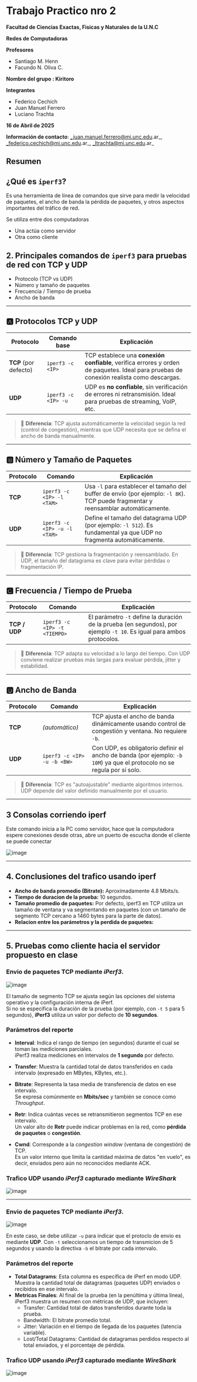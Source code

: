 # Trabajo Practico nro 2
**Facultad de Ciencias Exactas, Fisicas y Naturales de la U.N.C**

**Redes de Computadoras**

**Profesores**
- Santiago M. Henn
- Facundo N. Oliva C.
  
**Nombre del grupo : Kiritoro** 

**Integrantes**
- Federico Cechich
- Juan Manuel Ferrero
- Luciano Trachta


**16 de Abril de 2025**


**Información de contacto**:  _juan.manuel.ferrero@mi.unc.edu.ar_, _federico.cechich@mi.unc.edu.ar_, _ltrachta@mi.unc.edu.ar_ 

## Resumen

## ¿Qué es `iperf3`?

Es una herramienta de línea de comandos que sirve para medir la velocidad de paquetes, el ancho de banda la pérdida de paquetes, y otros aspectos importantes del tráfico de red.

Se utiliza entre dos computadoras 

- Una actúa como servidor
- Otra como cliente

## 2. Principales comandos de `iperf3` para pruebas de red con **TCP** y **UDP**

- Protocolo (TCP vs UDP)
- Número y tamaño de paquetes
- Frecuencia / Tiempo de prueba
- Ancho de banda

---

## 🅰️ Protocolos TCP y UDP

| Protocolo | Comando base | Explicación |
|----------|----------------|-------------|
| **TCP** (por defecto) | `iperf3 -c <IP>` | TCP establece una **conexión confiable**, verifica errores y orden de paquetes. Ideal para pruebas de conexión realista como descargas. |
| **UDP** | `iperf3 -c <IP> -u` | UDP es **no confiable**, sin verificación de errores ni retransmisión. Ideal para pruebas de streaming, VoIP, etc. |

> 🔹 **Diferencia**: TCP ajusta automáticamente la velocidad según la red (control de congestión), mientras que UDP necesita que se defina el ancho de banda manualmente.

---

## 🅱️ Número y Tamaño de Paquetes

| Protocolo | Comando | Explicación |
|----------|---------|-------------|
| **TCP** | `iperf3 -c <IP> -l <TAM>` | Usa `-l` para establecer el tamaño del buffer de envío (por ejemplo: `-l 8K`). TCP puede fragmentar y reensamblar automáticamente. |
| **UDP** | `iperf3 -c <IP> -u -l <TAM>` | Define el tamaño del datagrama UDP (por ejemplo: `-l 512`). Es fundamental ya que UDP no fragmenta automáticamente. |

> 🔹 **Diferencia**: TCP gestiona la fragmentación y reensamblado. En UDP, el tamaño del datagrama es clave para evitar pérdidas o fragmentación IP.

---

## 🅲️ Frecuencia / Tiempo de Prueba

| Protocolo | Comando | Explicación |
|----------|---------|-------------|
| **TCP / UDP** | `iperf3 -c <IP> -t <TIEMPO>` | El parámetro `-t` define la duración de la prueba (en segundos), por ejemplo `-t 10`. Es igual para ambos protocolos. |

> 🔹 **Diferencia**: TCP adapta su velocidad a lo largo del tiempo. Con UDP conviene realizar pruebas más largas para evaluar pérdida, jitter y estabilidad.

---

## 🅳️ Ancho de Banda

| Protocolo | Comando | Explicación |
|----------|---------|-------------|
| **TCP** | *(automático)* | TCP ajusta el ancho de banda dinámicamente usando control de congestión y ventana. No requiere `-b`. |
| **UDP** | `iperf3 -c <IP> -u -b <BW>` | Con UDP, es obligatorio definir el ancho de banda (por ejemplo: `-b 10M`) ya que el protocolo no se regula por sí solo. |

> 🔹 **Diferencia**: TCP es "autoajustable" mediante algoritmos internos. UDP depende del valor definido manualmente por el usuario.

---

## 3 Consolas corriendo iperf

Este comando inicia a la PC como servidor, hace que la computadora espere conexiones desde otras, abre un puerto de escucha donde el cliente se puede conectar

![image](https://github.com/user-attachments/assets/614564b7-50a5-4ab0-9133-4dc977268d54)


---

## 4. Conclusiones del trafico usando iperf  
  - **Ancho de banda promedio (Bitrate):** Aproximadamente 4.8 Mbits/s.
  - **Tiempo de duracion de la prueba:** 10 segundos.
  - **Tamaño promedio de paquetes:** Por defecto, iperf3 en TCP utiliza un tamaño de ventana y va segmentando en paquetes (con un tamaño de segmento TCP cercano a 1460 bytes para la parte de datos).
  - **Relacion entre los parámetros y la perdida de paquetes:** 
---

## 5. Pruebas como cliente hacia el servidor propuesto en clase

### Envio de paquetes TCP mediante *iPerf3*. 

![image](https://github.com/user-attachments/assets/0965ead1-a29f-4ab5-9f8a-0d0cddf11dba)

El tamaño de segmento TCP se ajusta según las opciones del sistema operativo y la configuración interna de iPerf.  
Si no se especifica la duración de la prueba (por ejemplo, con `-t 5` para 5 segundos), **iPerf3** utiliza un valor por defecto de **10 segundos**.

### Parámetros del reporte

- **Interval**: Indica el rango de tiempo (en segundos) durante el cual se toman las mediciones parciales.  
  iPerf3 realiza mediciones en intervalos de **1 segundo** por defecto.

- **Transfer**: Muestra la cantidad total de datos transferidos en cada intervalo (expresado en MBytes, KBytes, etc.).

- **Bitrate**: Representa la tasa media de transferencia de datos en ese intervalo.  
  Se expresa comúnmente en **Mbits/sec** y también se conoce como *Throughput*.

- **Retr**: Indica cuántas veces se retransmitieron segmentos TCP en ese intervalo.  
  Un valor alto de **Retr** puede indicar problemas en la red, como **pérdida de paquetes** o **congestión**.

- **Cwnd**: Corresponde a la *congestion window* (ventana de congestión) de TCP.  
  Es un valor interno que limita la cantidad máxima de datos "en vuelo", es decir, enviados pero aún no reconocidos mediante ACK.

### Trafico UDP usando *iPerf3* capturado mediante *WireShark*

![image](https://github.com/user-attachments/assets/7c38ee46-6e57-4963-8094-ccb6ec92460d)

---

### Envio de paquetes TCP mediante *iPerf3*. 

![image](https://github.com/user-attachments/assets/12aed5a4-ff46-43ee-ab64-663fbeb7f25e)

En este caso, se debe utilizar `-u` para indicar que el protoclo de envio es mediante **UDP**. Con `-t` seleccionamos un tiempo de transmicion de 5 segundos y usando la directiva `-b` el bitrate por cada intervalo.

### Parámetros del reporte

 - **Total Datagrams**: Esta columna es específica de iPerf en modo UDP. Muestra la cantidad total de datagramas (paquetes UDP) enviados o recibidos en ese intervalo.
 - **Metricas Finales**: Al final de la prueba (en la penúltima y última línea), iPerf3 muestra un resumen con métricas de UDP, que incluyen:
   - Transfer: Cantidad total de datos transferidos durante toda la prueba.
   - Bandwidth: El bitrate promedio total.
   - Jitter: Variación en el tiempo de llegada de los paquetes (latencia variable).
   - Lost/Total Datagrams: Cantidad de datagramas perdidos respecto al total enviados, y el porcentaje de pérdida.  

### Trafico UDP usando *iPerf3* capturado mediante *WireShark*

![image](https://github.com/user-attachments/assets/e51d32b0-a80f-45e0-acf1-0409dffcf3a1)
